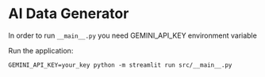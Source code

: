 # AI Data Generator

In order to run `__main__.py` you need GEMINI_API_KEY environment variable

Run the application:
```
GEMINI_API_KEY=your_key python -m streamlit run src/__main__.py
```

